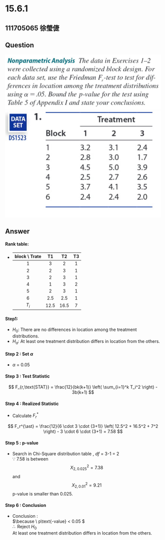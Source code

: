 # 15.6.1

## 111705065 徐瑩倢

## Question
![image](https://github.com/HWTeng-Course/202402-Statistics/blob/main/Images/S__3809285.jpg)
![image](https://github.com/HWTeng-Course/202402-Statistics/blob/main/Images/S__3809286.jpg)

## Answer

#### Rank table:
- |  block \ Trate |  T1  |  T2  |  T3  |
  | :----------: | :-: | :-: | :-: |
  | 1            | 3   | 2   | 1   |
  | 2            | 2   | 3   | 1   |
  | 3            | 2   | 3   | 1   |
  | 4            | 1   | 3   | 2   |
  | 5            | 2   | 3   | 1   |
  | 6            | 2.5 | 2.5 | 1   |
  |$T_i$         | 12.5| 16.5| 7   |

#### Step1:
- $H_0$: There are no differences in location among the treatment distributions.
- $H_a$: At least one treatment distribution differs in location from the others.

#### Step  2 :  Set $\alpha$
- $\alpha$ = 0.05 

#### Step  3 :  Test Statistic
$$
F_{r,\text{STAT}} = \frac{12}{bk(k+1)} \left( \sum_{i=1}^k T_i^2 \right) - 3b(k+1)
$$

#### Step  4 :  Realized Statistic
- Calculate $F_r^{\ast}$
  
$$
F_r^{\ast} = \frac{12}{6 \cdot 3 \cdot (3+1)} \left( 12.5^2 + 16.5^2 + 7^2 \right) - 3 \cdot 6 \cdot (3+1) = 7.58
$$

#### Step  5 :  p-value
- Search in Chi-Square distribution table  ,  $df$ = 3-1 = 2 <br>
$\because \text{ 7.58 }$ is between $$X^2_{2,0.025} = 7.38$$ and $$X^2_{2,0.01} = 9.21$$
p-value is smaller than 0.025.

#### Step  6 :  Conclusion
- Conclusion :<br>
  $\because \ p\text{-value}   < 0.05 $<br>
  $\therefore \text{ Reject } H_0$<br>
  At least one treatment distribution differs in location from the others.
